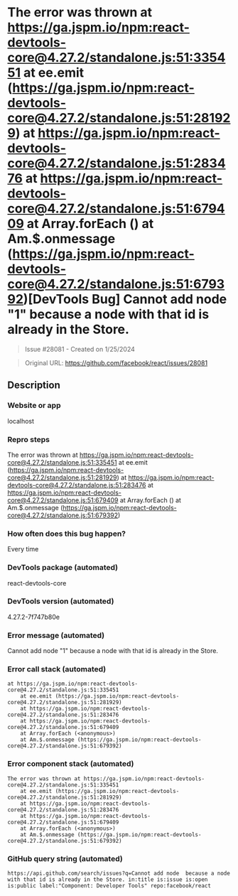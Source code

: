 # The error was thrown at https://ga.jspm.io/npm:react-devtools-core@4.27.2/standalone.js:51:335451     at ee.emit (https://ga.jspm.io/npm:react-devtools-core@4.27.2/standalone.js:51:281929)     at https://ga.jspm.io/npm:react-devtools-core@4.27.2/standalone.js:51:283476     at https://ga.jspm.io/npm:react-devtools-core@4.27.2/standalone.js:51:679409     at Array.forEach (<anonymous>)     at Am.$.onmessage (https://ga.jspm.io/npm:react-devtools-core@4.27.2/standalone.js:51:679392)[DevTools Bug] Cannot add node "1" because a node with that id is already in the Store.

> Issue #28081 - Created on 1/25/2024

> Original URL: https://github.com/facebook/react/issues/28081

## Description

### Website or app

localhost

### Repro steps

The error was thrown at https://ga.jspm.io/npm:react-devtools-core@4.27.2/standalone.js:51:335451
    at ee.emit (https://ga.jspm.io/npm:react-devtools-core@4.27.2/standalone.js:51:281929)
    at https://ga.jspm.io/npm:react-devtools-core@4.27.2/standalone.js:51:283476
    at https://ga.jspm.io/npm:react-devtools-core@4.27.2/standalone.js:51:679409
    at Array.forEach (<anonymous>)
    at Am.$.onmessage (https://ga.jspm.io/npm:react-devtools-core@4.27.2/standalone.js:51:679392)

### How often does this bug happen?

Every time

### DevTools package (automated)

react-devtools-core

### DevTools version (automated)

4.27.2-7f747b80e

### Error message (automated)

Cannot add node "1" because a node with that id is already in the Store.

### Error call stack (automated)

```text
at https://ga.jspm.io/npm:react-devtools-core@4.27.2/standalone.js:51:335451
    at ee.emit (https://ga.jspm.io/npm:react-devtools-core@4.27.2/standalone.js:51:281929)
    at https://ga.jspm.io/npm:react-devtools-core@4.27.2/standalone.js:51:283476
    at https://ga.jspm.io/npm:react-devtools-core@4.27.2/standalone.js:51:679409
    at Array.forEach (<anonymous>)
    at Am.$.onmessage (https://ga.jspm.io/npm:react-devtools-core@4.27.2/standalone.js:51:679392)
```


### Error component stack (automated)

```text
The error was thrown at https://ga.jspm.io/npm:react-devtools-core@4.27.2/standalone.js:51:335451
    at ee.emit (https://ga.jspm.io/npm:react-devtools-core@4.27.2/standalone.js:51:281929)
    at https://ga.jspm.io/npm:react-devtools-core@4.27.2/standalone.js:51:283476
    at https://ga.jspm.io/npm:react-devtools-core@4.27.2/standalone.js:51:679409
    at Array.forEach (<anonymous>)
    at Am.$.onmessage (https://ga.jspm.io/npm:react-devtools-core@4.27.2/standalone.js:51:679392)
```


### GitHub query string (automated)

```text
https://api.github.com/search/issues?q=Cannot add node  because a node with that id is already in the Store. in:title is:issue is:open is:public label:"Component: Developer Tools" repo:facebook/react
```

